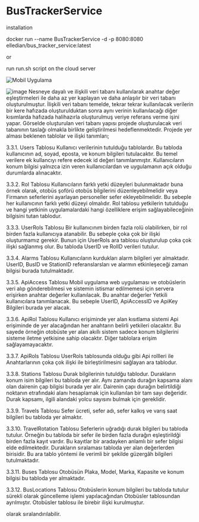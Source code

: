 # BusTrackerService
installation

docker run --name BusTrackerService -d -p 8080:8080 elledian/bus_tracker_service:latest

or 

run run.sh script on the cloud server

![Mobil Uygulama]([https://www.google.com](https://github.com/omerfarukkykc/React-Bus-Tracker))


![image](https://user-images.githubusercontent.com/54690370/196819339-f826753e-ebbc-4082-9dbc-2ae47033521b.png)
Nesneye dayalı ve ilişkili veri tabanı kullanılarak anahtar değer eşleştirmeleri ile daha az yer kaplayan ve daha anlaşılır bir veri tabanı oluşturulmuştur. İlişkili veri tabanı temelde, tekrar tekrar kullanılacak verilerin bir kere hafızada oluşturulduktan sonra aynı verinin kullanılacağı diğer kısımlarda hafızada halihazırla oluşturulmuş veriye referans verme işini yapar. Görselde oluşturulan veri tabanı yapısı projede oluşturulacak veri tabanının taslağı olmakla birlikte geliştirilmesi hedeflenmektedir. Projede yer alması beklenen tablolar ve ilişki tanımları;

3.3.1.	Users Tablosu
Kullanıcı verilerinin tutulduğu tablolardır. Bu tabloda kullanıcının ad, soyad, eposta, ve konum bilgileri tutulacaktır. Bu temel verilere ek kullancıyı refere edecek id değeri tanımlanmıştır. Kullanıcıların konum bilgisi yalnızca izin veren kullanıcılardan ve uygulamanın açık olduğu durumlarda alınacaktır.

3.3.2.	Rol Tablosu
Kullanıcıların farklı yetki düzeyleri bulunmaktadır buna örnek olarak, otobüs şoförü otobüs bilgilerini düzenleyebilmelidir veya Firmanın seferlerini ayarlayan personeller sefer ekleyebilmelidir. Bu sebeple her kullanıcının farklı yetki düzeyi olmalıdır. Rol tablosu yetkilerin tutulduğu ve hangi yetkinin uygulamalardaki hangi özelliklere erişim sağlayabileceğinin bilgisini tutan tablodur.

3.3.3.	UserRols Tablosu
Bir kullanıcınım birden fazla rolü olabilirken, bir rol birden fazla kullanıcıya atanabilir. Bu sebeple çoka çok bir ilişki oluşturmamız gerekir. Bunun için UserRols ara tablosu oluşturulup çoka çok ilişki sağlanmış olur. Bu tabloda UserID ve RolID verileri tutulur.

3.3.4.	Alarms Tablosu
Kullanıcıların kurdukları alarm bilgileri yer almaktadır. UserID, BusID ve StationID referanslarsları ve alarmın etkinleşeceği zaman bilgisi burada tutulmaktadır.

3.3.5.	ApiAccess Tablosu
Mobil uygulama web uygulaması ve otobüslerin veri alıp gönderebilmesi ve sistemin istismar edilmemesi için servera erişirken anahtar değerler kullanılacak. Bu anahtar değerler Yetkili kullanıcılara tanımlanacak. Bu sebeple UserID, ApiAccessID ve ApiKey Bilgileri burada yer alacak. 

3.3.6.	ApiRol Tablosu
Kullanıcı erişiminde yer alan kısıtlama sistemi Api erişiminde de yer alacağından her anahtarın belirli yetkileri olacaktır. Bu sayede örneğin otobüste yer alan akıllı sistem sadece konum bilgilerini sisteme iletme yetkisine sahip olacaktır. Diğer tablolara erişim sağlayamayacaktır.

3.3.7.	ApiRols Tablosu
UserRols tablosunda olduğu gibi Api rollleri ile Anahtarlarının çoka çok ilişki ile birleştirilmesini sağlayan ara tablodur.



3.3.8.	Stations Tablosu
Durak bilgilerinin tutuldğu tablodur. Durakların konum isim bilgileri bu tabloda yer alır. Aynı zamanda durağın kapsama alanı olan dairenin çap bilgisi burada yer alır. Dairenin çapı durağın belirtildiği noktanın etrafındaki alanı hesaplamak için kullanılan bir tam sayı değeridir. Durak kapsamı, ilgili alandaki yolcu sayısını bulmak için gereklidir. 

3.3.9.	Travels Tablosu
Sefer ücreti, sefer adı, sefer kalkış ve varış saat bilgileri bu tabloda yer almaktır.

3.3.10.	TravelRotation Tablosu
Seferlerin uğradığı durak bilgileri bu tabloda tutulur. Örneğin bu tabloda bir sefer ile birden fazla durağın eşleştirildği birden fazla kayıt vardır. Bu kayıtlar bir aradayken anlamlı bir sefer bilgisi elde edilmektedir. Durakların sıralaması tabloda yer alan değerlerden birisidir. Bu ara tablo yöntemi ile verimli bir şekilde güzergâh bilgileri tutulmaktadır.

3.3.11.	Buses Tablosu
Otobüsün Plaka, Model, Marka, Kapasite ve konum bilgisi bu tabloda yer almaktadır. 

3.3.12.	BusLocations Tablosu
Otobüslerin konum bilgileri bu tabloda tutulur sürekli olarak güncelleme işlemi yapılacağından Otobüsler tablosundan ayrılmıştır. Otobüsler tablosu ile birebir ilişki kurulmuştur.

olarak sıralandırılabilir.
